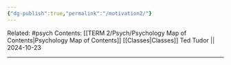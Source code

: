 ```yaml
---
{"dg-publish":true,"permalink":"/motivation2/"}
---
```


Related: #psych
Contents: [[TERM 2/Psych/Psychology Map of Contents\|Psychology Map of Contents]]
[[Classes\|Classes]]
Ted Tudor || 2024-10-23
***
